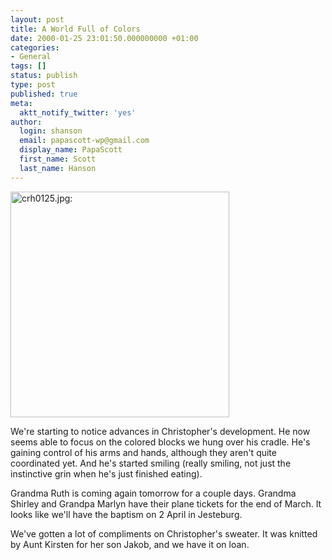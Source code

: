 ```yaml
---
layout: post
title: A World Full of Colors
date: 2000-01-25 23:01:50.000000000 +01:00
categories:
- General
tags: []
status: publish
type: post
published: true
meta:
  aktt_notify_twitter: 'yes'
author:
  login: shanson
  email: papascott-wp@gmail.com
  display_name: PapaScott
  first_name: Scott
  last_name: Hanson
---
```

<p><img src="http://www.papascott.de/wordpress/wp-content/uploads/2000/01/crh0125.jpg" height="361" width="350" border="0" alt="crh0125.jpg: " /></p>
<p>We're starting to notice advances in Christopher's development. He now seems able to focus on the colored blocks we hung over his cradle. He's gaining control of his arms and hands, although they aren't quite coordinated yet. And he's started smiling (really smiling, not just the instinctive grin when he's just finished eating).</p>
<p>Grandma Ruth is coming again tomorrow for a couple days. Grandma Shirley and Grandpa Marlyn have their plane tickets for the end of March. It looks like we'll have the baptism on 2 April in Jesteburg.</p>
<p>We've gotten a lot of compliments on Christopher's sweater. It was knitted by Aunt Kirsten for her son Jakob, and we have it on loan.</p>
